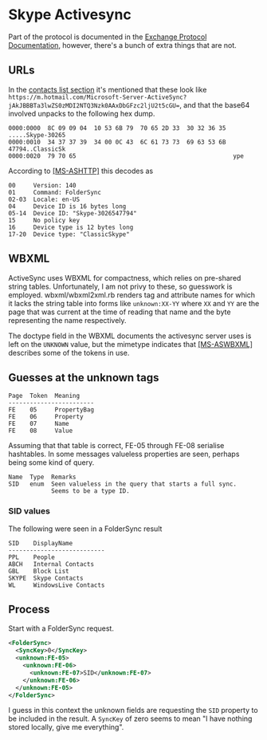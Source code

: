 # Skype Activesync
Part of the protocol is documented in the [Exchange Protocol Documentation](http://msdn.microsoft.com/en-us/library/cc425499%28EXCHG.80%29.aspx), however, there's a bunch of extra things that are not.

## URLs
In the [contacts list section](skypenotes.md#contacts-list) it's mentioned that these look like `https://m.hotmail.com/Microsoft-Server-ActiveSync?jAkJBBBTa3lwZS0zMDI2NTQ3Nzk0AAxDbGFzc2ljU2t5cGU=`, and that the base64 involved unpacks to the following hex dump.
```
0000:0000  8C 09 09 04  10 53 6B 79  70 65 2D 33  30 32 36 35  .....Skype-30265
0000:0010  34 37 37 39  34 00 0C 43  6C 61 73 73  69 63 53 6B  47794..ClassicSk
0000:0020  79 70 65                                            ype             
```

According to [\[MS-ASHTTP\]](http://msdn.microsoft.com/en-us/library/ee160227%28v=exchg.80%29.aspx) this decodes as
```
00     Version: 140
01     Command: FolderSync
02-03  Locale: en-US
04     Device ID is 16 bytes long
05-14  Device ID: "Skype-3026547794"
15     No policy key
16     Device type is 12 bytes long
17-20  Device type: "ClassicSkype"
```

## WBXML
ActiveSync uses WBXML for compactness, which relies on pre-shared string tables. Unfortunately, I am not privy to these, so guesswork is employed. wbxml/wbxml2xml.rb renders tag and attribute names for which it lacks the string table into forms like `unknown:XX-YY` where `XX` and `YY` are the page that was current at the time of reading that name and the byte representing the name respectively.

The doctype field in the WBXML documents the activesync server uses is left on the `UNKNOWN` value, but the mimetype indicates that [\[MS-ASWBXML\]](http://msdn.microsoft.com/en-us/library/dd299442\(v=exchg.80\).aspx) describes some of the tokens in use.

## Guesses at the unknown tags
```
Page  Token  Meaning
------------------------
FE    05     PropertyBag
FE    06     Property
FE    07     Name
FE    08     Value
```

Assuming that that table is correct, FE-05 through FE-08 serialise hashtables. In some messages valueless properties are seen, perhaps being some kind of query.

```
Name  Type  Remarks
SID   enum  Seen valueless in the query that starts a full sync.
            Seems to be a type ID.
```

### SID values
The following were seen in a FolderSync result
```
SID    DisplayName
---------------------------
PPL    People
ABCH   Internal Contacts
GBL    Block List
SKYPE  Skype Contacts
WL     WindowsLive Contacts
```

## Process
Start with a FolderSync request.
```XML
<FolderSync>
  <SyncKey>0</SyncKey>
  <unknown:FE-05>
    <unknown:FE-06>
      <unknown:FE-07>SID</unknown:FE-07>
    </unknown:FE-06>
  </unknown:FE-05>
</FolderSync>
```
I guess in this context the unknown fields are requesting the `SID` property to be included in the result. A `SyncKey` of zero seems to mean "I have nothing stored locally, give me everything".